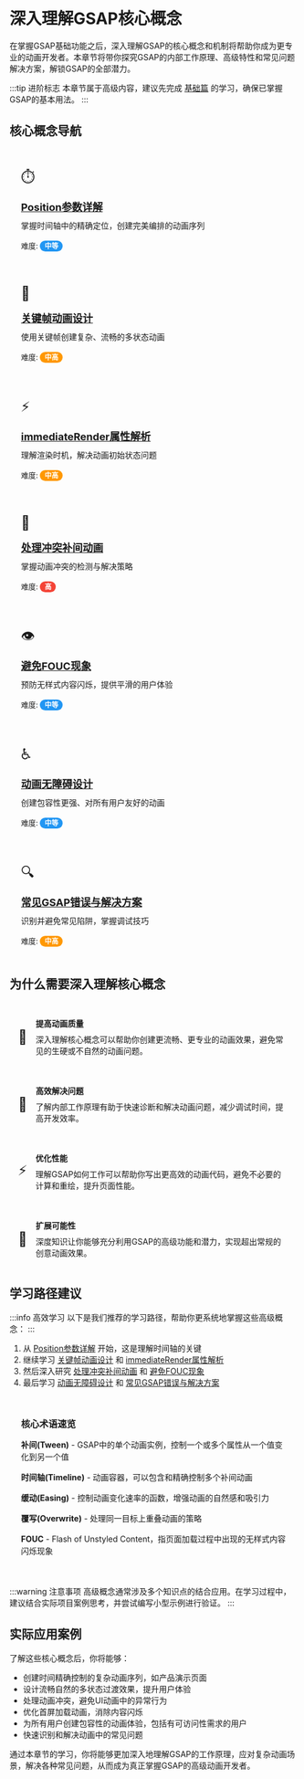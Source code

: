 # 深入理解GSAP核心概念

在掌握GSAP基础功能之后，深入理解GSAP的核心概念和机制将帮助你成为更专业的动画开发者。本章节将带你探究GSAP的内部工作原理、高级特性和常见问题解决方案，解锁GSAP的全部潜力。

:::tip 进阶标志
本章节属于高级内容，建议先完成 [基础篇](../../basics/) 的学习，确保已掌握GSAP的基本用法。
:::

## 核心概念导航

<div class="concept-grid">
  <div class="concept-card">
    <div class="concept-icon position-icon">⏱️</div>
    <h3><a href="./position-parameter">Position参数详解</a></h3>
    <p>掌握时间轴中的精确定位，创建完美编排的动画序列</p>
    <div class="difficulty">难度: <span class="medium">中等</span></div>
  </div>
  
  <div class="concept-card">
    <div class="concept-icon keyframes-icon">🔑</div>
    <h3><a href="./keyframes">关键帧动画设计</a></h3>
    <p>使用关键帧创建复杂、流畅的多状态动画</p>
    <div class="difficulty">难度: <span class="medium-high">中高</span></div>
  </div>
  
  <div class="concept-card">
    <div class="concept-icon render-icon">⚡</div>
    <h3><a href="./immediaterender">immediateRender属性解析</a></h3>
    <p>理解渲染时机，解决动画初始状态问题</p>
    <div class="difficulty">难度: <span class="medium-high">中高</span></div>
  </div>
  
  <div class="concept-card">
    <div class="concept-icon conflicts-icon">🔄</div>
    <h3><a href="./conflicts">处理冲突补间动画</a></h3>
    <p>掌握动画冲突的检测与解决策略</p>
    <div class="difficulty">难度: <span class="high">高</span></div>
  </div>
  
  <div class="concept-card">
    <div class="concept-icon fouc-icon">👁️</div>
    <h3><a href="./fouc">避免FOUC现象</a></h3>
    <p>预防无样式内容闪烁，提供平滑的用户体验</p>
    <div class="difficulty">难度: <span class="medium">中等</span></div>
  </div>
  
  <div class="concept-card">
    <div class="concept-icon accessibility-icon">♿</div>
    <h3><a href="./accessibility">动画无障碍设计</a></h3>
    <p>创建包容性更强、对所有用户友好的动画</p>
    <div class="difficulty">难度: <span class="medium">中等</span></div>
  </div>
  
  <div class="concept-card">
    <div class="concept-icon mistakes-icon">🔍</div>
    <h3><a href="./common-mistakes">常见GSAP错误与解决方案</a></h3>
    <p>识别并避免常见陷阱，掌握调试技巧</p>
    <div class="difficulty">难度: <span class="medium-high">中高</span></div>
  </div>
</div>

## 为什么需要深入理解核心概念

<div class="benefit-container">
  <div class="benefit-item">
    <div class="benefit-icon">🌟</div>
    <div class="benefit-content">
      <h4>提高动画质量</h4>
      <p>深入理解核心概念可以帮助你创建更流畅、更专业的动画效果，避免常见的生硬或不自然的动画问题。</p>
    </div>
  </div>
  
  <div class="benefit-item">
    <div class="benefit-icon">🔧</div>
    <div class="benefit-content">
      <h4>高效解决问题</h4>
      <p>了解内部工作原理有助于快速诊断和解决动画问题，减少调试时间，提高开发效率。</p>
    </div>
  </div>
  
  <div class="benefit-item">
    <div class="benefit-icon">⚡</div>
    <div class="benefit-content">
      <h4>优化性能</h4>
      <p>理解GSAP如何工作可以帮助你写出更高效的动画代码，避免不必要的计算和重绘，提升页面性能。</p>
    </div>
  </div>
  
  <div class="benefit-item">
    <div class="benefit-icon">🚀</div>
    <div class="benefit-content">
      <h4>扩展可能性</h4>
      <p>深度知识让你能够充分利用GSAP的高级功能和潜力，实现超出常规的创意动画效果。</p>
    </div>
  </div>
</div>

## 学习路径建议

:::info 高效学习
以下是我们推荐的学习路径，帮助你更系统地掌握这些高级概念：
:::

1. 从 [Position参数详解](./position-parameter) 开始，这是理解时间轴的关键
2. 继续学习 [关键帧动画设计](./keyframes) 和 [immediateRender属性解析](./immediaterender)
3. 然后深入研究 [处理冲突补间动画](./conflicts) 和 [避免FOUC现象](./fouc)
4. 最后学习 [动画无障碍设计](./accessibility) 和 [常见GSAP错误与解决方案](./common-mistakes)

<div class="term-explanation">
  <div class="term-title">核心术语速览</div>
  <div class="term-list">
    <div class="term-item">
      <span class="term">补间(Tween)</span> - GSAP中的单个动画实例，控制一个或多个属性从一个值变化到另一个值
    </div>
    <div class="term-item">
      <span class="term">时间轴(Timeline)</span> - 动画容器，可以包含和精确控制多个补间动画
    </div>
    <div class="term-item">
      <span class="term">缓动(Easing)</span> - 控制动画变化速率的函数，增强动画的自然感和吸引力
    </div>
    <div class="term-item">
      <span class="term">覆写(Overwrite)</span> - 处理同一目标上重叠动画的策略
    </div>
    <div class="term-item">
      <span class="term">FOUC</span> - Flash of Unstyled Content，指页面加载过程中出现的无样式内容闪烁现象
    </div>
  </div>
</div>

:::warning 注意事项
高级概念通常涉及多个知识点的结合应用。在学习过程中，建议结合实际项目案例思考，并尝试编写小型示例进行验证。
:::

## 实际应用案例

了解这些核心概念后，你将能够：

- 创建时间精确控制的复杂动画序列，如产品演示页面
- 设计流畅自然的多状态过渡效果，提升用户体验
- 处理动画冲突，避免UI动画中的异常行为
- 优化首屏加载动画，消除内容闪烁
- 为所有用户创建包容性的动画体验，包括有可访问性需求的用户
- 快速识别和解决动画中的常见问题

通过本章节的学习，你将能够更加深入地理解GSAP的工作原理，应对复杂动画场景，解决各种常见问题，从而成为真正掌握GSAP的高级动画开发者。

<style>
/* 核心概念卡片网格样式 */
.concept-grid {
  display: grid;
  grid-template-columns: repeat(auto-fill, minmax(280px, 1fr));
  gap: 20px;
  margin: 30px 0;
}

.concept-card {
  border: 1px solid var(--vp-c-divider);
  border-radius: 8px;
  padding: 20px;
  transition: all 0.3s;
  background-color: var(--vp-c-bg-soft);
  position: relative;
  overflow: hidden;
}

.concept-card:hover {
  transform: translateY(-5px);
  box-shadow: 0 5px 15px rgba(0, 0, 0, 0.1);
  border-color: var(--vp-c-brand);
}

.concept-icon {
  font-size: 24px;
  margin-bottom: 15px;
}

.concept-card h3 {
  margin: 0 0 10px 0;
  font-size: 18px;
}

.concept-card p {
  margin: 0 0 15px 0;
  font-size: 14px;
  color: var(--vp-c-text-2);
  line-height: 1.5;
}

.difficulty {
  font-size: 13px;
  display: inline-block;
}

.difficulty span {
  padding: 2px 8px;
  border-radius: 12px;
  font-size: 12px;
  font-weight: bold;
  color: white;
}

.low { background-color: #4caf50; }
.medium { background-color: #2196f3; }
.medium-high { background-color: #ff9800; }
.high { background-color: #f44336; }

/* 优势展示样式 */
.benefit-container {
  margin: 30px 0;
}

.benefit-item {
  display: flex;
  margin-bottom: 20px;
  background: var(--vp-c-bg-soft);
  border-radius: 8px;
  padding: 15px;
  transition: transform 0.2s;
}

.benefit-item:hover {
  transform: translateX(5px);
}

.benefit-icon {
  font-size: 24px;
  margin-right: 15px;
  display: flex;
  align-items: center;
}

.benefit-content {
  flex: 1;
}

.benefit-content h4 {
  margin: 0 0 8px 0;
}

.benefit-content p {
  margin: 0;
  color: var(--vp-c-text-2);
}

/* 术语解释样式 */
.term-explanation {
  background: var(--vp-c-bg-soft);
  border-radius: 8px;
  padding: 20px;
  margin: 30px 0;
  border-left: 4px solid var(--vp-c-brand);
}

.term-title {
  font-weight: bold;
  font-size: 16px;
  margin-bottom: 15px;
  color: var(--vp-c-brand);
}

.term-list {
  display: grid;
  grid-template-columns: repeat(auto-fill, minmax(280px, 1fr));
  gap: 15px;
}

.term-item {
  font-size: 14px;
  line-height: 1.5;
}

.term {
  font-weight: bold;
  color: var(--vp-c-brand-dark);
}
</style> 